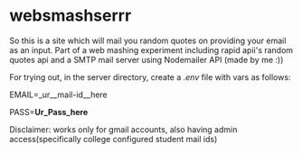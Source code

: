 # websmashserrr

So this is a site which will mail you random quotes on providing your email as an input. Part of a web mashing experiment including rapid apii's random quotes api and a SMTP mail server using Nodemailer API (made by me :))

For trying out,
in the server directory, create a *.env* file with vars as follows:

EMAIL=_ur__mail-id__here

PASS=__Ur_Pass_here__

Disclaimer: works only for gmail accounts, also having admin access(specifically college configured student mail ids)

